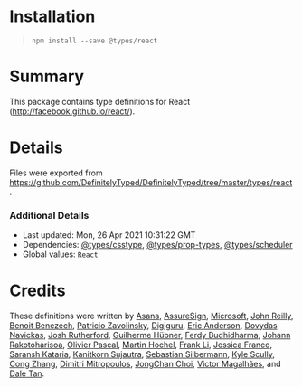 # Installation
> `npm install --save @types/react`

# Summary
This package contains type definitions for React (http://facebook.github.io/react/).

# Details
Files were exported from https://github.com/DefinitelyTyped/DefinitelyTyped/tree/master/types/react.

### Additional Details
 * Last updated: Mon, 26 Apr 2021 10:31:22 GMT
 * Dependencies: [@types/csstype](https://npmjs.com/package/@types/csstype), [@types/prop-types](https://npmjs.com/package/@types/prop-types), [@types/scheduler](https://npmjs.com/package/@types/scheduler)
 * Global values: `React`

# Credits
These definitions were written by [Asana](https://asana.com), [AssureSign](http://www.assuresign.com), [Microsoft](https://microsoft.com), [John Reilly](https://github.com/johnnyreilly), [Benoit Benezech](https://github.com/bbenezech), [Patricio Zavolinsky](https://github.com/pzavolinsky), [Digiguru](https://github.com/digiguru), [Eric Anderson](https://github.com/ericanderson), [Dovydas Navickas](https://github.com/DovydasNavickas), [Josh Rutherford](https://github.com/theruther4d), [Guilherme Hübner](https://github.com/guilhermehubner), [Ferdy Budhidharma](https://github.com/ferdaber), [Johann Rakotoharisoa](https://github.com/jrakotoharisoa), [Olivier Pascal](https://github.com/pascaloliv), [Martin Hochel](https://github.com/hotell), [Frank Li](https://github.com/franklixuefei), [Jessica Franco](https://github.com/Jessidhia), [Saransh Kataria](https://github.com/saranshkataria), [Kanitkorn Sujautra](https://github.com/lukyth), [Sebastian Silbermann](https://github.com/eps1lon), [Kyle Scully](https://github.com/zieka), [Cong Zhang](https://github.com/dancerphil), [Dimitri Mitropoulos](https://github.com/dimitropoulos), [JongChan Choi](https://github.com/disjukr), [Victor Magalhães](https://github.com/vhfmag), and [Dale Tan](https://github.com/hellatan).
